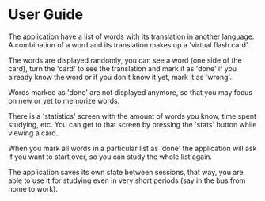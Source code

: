 # User Guide #

The application have a list of words with its translation in another language.
A combination of a word and its translation makes up a 'virtual flash card'.

The words are displayed randomly, you can see a word (one side of the card), turn the 'card' to see the translation and mark it as 'done' if you already know the word or if you don't know it yet, mark it as 'wrong'.

Words marked as 'done' are not displayed anymore, so that you may focus on new or yet to memorize words.

There is a 'statistics' screen with the amount of words you know, time spent studying, etc.
You can get to that screen by pressing the 'stats' button while viewing a card.

When you mark all words in a particular list as 'done' the application will ask if you want to start over, so you can study the whole list again.

The application saves its own state between sessions, that way, you are able to use it for studying even in very short periods (say in the bus from home to work).